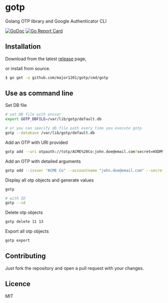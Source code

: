 # gotp

Golang OTP library and Google Authenticator CLI 

[![GoDoc](https://godoc.org/github.com/major1201/gotp?status.svg)](https://godoc.org/github.com/major1201/dohproxy)
[![Go Report Card](https://goreportcard.com/badge/github.com/major1201/gotp)](https://goreportcard.com/report/github.com/major1201/dohproxy)

## Installation

Download from the latest [release](https://github.com/major1201/gotp/releases) page,

or install from source.

```bash
$ go get -u github.com/major1201/gotp/cmd/gotp
```

## Use as command line

Set DB file

```bash
# set DB file with envvar
export GOTP_DBFILE=/var/lib/gotp/default.db

# or you can specify db file path every time you execute gotp
gotp --database /var/lib/gotp/default.db
```

Add an OTP with URI provided

```bash
gotp add --uri otpauth://totp/ACME%20Co:john.doe@email.com?secret=HXDMVJECJJWSRB3HWIZR4IFUGFTMXBOZ&issuer=ACME%20Co&algorithm=SHA1&digits=6&period=30
```

Add an OTP with detailed arguments

```bash
gotp add --issuer "ACME Co" --accountname "john.doe@email.com" --secret HXDMVJECJJWSRB3HWIZR4IFUGFTMXBOZ
```

Display all otp objects and generate values

```bash
gotp

# with ID
gotp --id
```

Delete otp objects

```bash
gotp delete 11 13
```

Export all otp objects

```bash
gotp export
```

## Contributing

Just fork the repository and open a pull request with your changes.

## Licence

MIT
